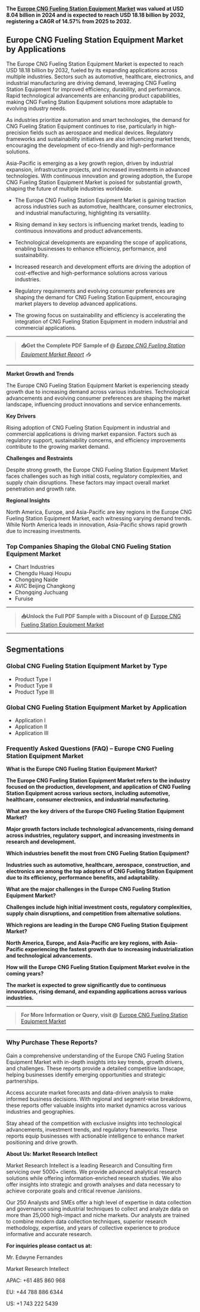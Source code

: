 <p><strong>The <a href="https://www.marketresearchintellect.com/download-sample/?rid=1037046&amp;utm_source=Pulse-April-Europe&amp;utm_medium=852">Europe CNG Fueling Station Equipment Market</a> was valued at USD 8.04 billion in 2024 and is expected to reach USD 18.18 billion by 2032, registering a CAGR of 14.57% from 2025 to 2032.</strong></p><h2>Europe CNG Fueling Station Equipment Market by Applications&nbsp;</h2><p><p>The Europe CNG Fueling Station Equipment Market is expected to reach USD 18.18 billion by 2032, fueled by its expanding applications across multiple industries. Sectors such as automotive, healthcare, electronics, and industrial manufacturing are driving demand, leveraging CNG Fueling Station Equipment for improved efficiency, durability, and performance. Rapid technological advancements are enhancing product capabilities, making CNG Fueling Station Equipment solutions more adaptable to evolving industry needs.</p><p>As industries prioritize automation and smart technologies, the demand for CNG Fueling Station Equipment continues to rise, particularly in high-precision fields such as aerospace and medical devices. Regulatory frameworks and sustainability initiatives are also influencing market trends, encouraging the development of eco-friendly and high-performance solutions.</p><p>Asia-Pacific is emerging as a key growth region, driven by industrial expansion, infrastructure projects, and increased investments in advanced technologies. With continuous innovation and growing adoption, the Europe CNG Fueling Station Equipment Market is poised for substantial growth, shaping the future of multiple industries worldwide.</p></p><ul><li><p>The Europe CNG Fueling Station Equipment Market is gaining traction across industries such as automotive, healthcare, consumer electronics, and industrial manufacturing, highlighting its versatility.</p></li><li><p>Rising demand in key sectors is influencing market trends, leading to continuous innovations and product advancements.</p></li><li><p>Technological developments are expanding the scope of applications, enabling businesses to enhance efficiency, performance, and sustainability.</p></li><li><p>Increased research and development efforts are driving the adoption of cost-effective and high-performance solutions across various industries.</p></li><li><p>Regulatory requirements and evolving consumer preferences are shaping the demand for CNG Fueling Station Equipment, encouraging market players to develop advanced applications.</p></li><li><p>The growing focus on sustainability and efficiency is accelerating the integration of CNG Fueling Station Equipment in modern industrial and commercial applications.</p></li></ul><hr /><blockquote><p><strong><span class="font-[700]">📥Get the Complete PDF Sample of @ </span></strong><em><span class="font-[700]"><a href="https://www.marketresearchintellect.com/download-sample/?rid=1037046&amp;utm_source=Pulse-April-Europe&amp;utm_medium=852" target="_blank" data-tracking-control-name="article-ssr-frontend-pulse_little-text-block" data-tracking-will-navigate="" data-test-link="">Europe CNG Fueling Station Equipment Market Report</a>&nbsp;📥</span></em></p></blockquote><hr /><p class="" data-start="77" data-end="360"><strong data-start="77" data-end="105">Market Growth and Trends</strong></p><p class="" data-start="77" data-end="360">The Europe CNG Fueling Station Equipment Market is experiencing steady growth due to increasing demand across various industries. Technological advancements and evolving consumer preferences are shaping the market landscape, influencing product innovations and service enhancements.</p><p class="" data-start="362" data-end="606"><strong data-start="362" data-end="377">Key Drivers</strong></p><p class="" data-start="362" data-end="606">Rising adoption of CNG Fueling Station Equipment in industrial and commercial applications is driving market expansion. Factors such as regulatory support, sustainability concerns, and efficiency improvements contribute to the growing market demand.</p><p class="" data-start="608" data-end="849"><strong data-start="608" data-end="637">Challenges and Restraints</strong></p><p class="" data-start="608" data-end="849">Despite strong growth, the Europe CNG Fueling Station Equipment Market faces challenges such as high initial costs, regulatory complexities, and supply chain disruptions. These factors may impact overall market penetration and growth rate.</p><p class="" data-start="851" data-end="1095"><strong data-start="851" data-end="872">Regional Insights</strong></p><p class="" data-start="851" data-end="1095">North America, Europe, and Asia-Pacific are key regions in the Europe CNG Fueling Station Equipment Market, each witnessing varying demand trends. While North America leads in innovation, Asia-Pacific shows rapid growth due to increasing investments.</p><p><h3>Top Companies Shaping the Global CNG Fueling Station Equipment Market </h3><ul><li>Chart Industries</li><li>Chengdu Huaqi Houpu</li><li>Chongqing Naide</li><li>AVIC Beijing Changkong</li><li>Chongqing Juchuang</li><li>Furuise</li></ul></p><hr /><blockquote><p><strong>📥Unlock the Full PDF Sample with a Discount of @</strong> <a href="https://www.marketresearchintellect.com/ask-for-discount/?rid=1037046&amp;utm_source=Pulse-April-Europe&amp;utm_medium=852">Europe CNG Fueling Station Equipment Market</a></p></blockquote><hr /><p><h2>Segmentations</h2><h3>Global CNG Fueling Station Equipment Market by Type</h3><ul><li>Product Type I</li><li>Product Type II</li><li>Product Type III</li></ul><h3>Global CNG Fueling Station Equipment Market by Application</h3><ul><li>Application I</li><li>Application II</li><li>Application III</li></ul></p><h3><strong>Frequently Asked Questions (FAQ) &ndash; Europe CNG Fueling Station Equipment Market</strong></h3><p><strong>What is the Europe CNG Fueling Station Equipment Market?</strong></p><p><strong>The Europe CNG Fueling Station Equipment Market refers to the industry focused on the production, development, and application of CNG Fueling Station Equipment across various sectors, including automotive, healthcare, consumer electronics, and industrial manufacturing.</strong></p><p><strong>What are the key drivers of the Europe CNG Fueling Station Equipment Market?</strong></p><p><strong>Major growth factors include technological advancements, rising demand across industries, regulatory support, and increasing investments in research and development.</strong></p><p><strong>Which industries benefit the most from CNG Fueling Station Equipment?</strong></p><p><strong>Industries such as automotive, healthcare, aerospace, construction, and electronics are among the top adopters of CNG Fueling Station Equipment due to its efficiency, performance benefits, and adaptability.</strong></p><p><strong>What are the major challenges in the Europe CNG Fueling Station Equipment Market?</strong></p><p><strong>Challenges include high initial investment costs, regulatory complexities, supply chain disruptions, and competition from alternative solutions.</strong></p><p><strong>Which regions are leading in the Europe CNG Fueling Station Equipment Market?</strong></p><p><strong>North America, Europe, and Asia-Pacific are key regions, with Asia-Pacific experiencing the fastest growth due to increasing industrialization and technological advancements.</strong></p><p><strong>How will the Europe CNG Fueling Station Equipment Market evolve in the coming years?</strong></p><p><strong>The market is expected to grow significantly due to continuous innovations, rising demand, and expanding applications across various industries.</strong></p><hr /><blockquote><p><span class="font-[700]"><strong>For More Information or Query, visit&nbsp;@</strong>&nbsp;</span><span class="font-[700]"><a href="https://www.marketresearchintellect.com/product/cng-fueling-station-equipment-market/?utm_source=Linkedin&utm_medium=852" target="_blank" data-tracking-control-name="article-ssr-frontend-pulse_little-text-block" data-tracking-will-navigate="" data-test-link="">Europe CNG Fueling Station Equipment Market</a></span></p></blockquote><hr /><h3><strong data-start="0" data-end="31">Why Purchase These Reports?</strong></h3><p class="" data-start="35" data-end="297">Gain a comprehensive understanding of the Europe CNG Fueling Station Equipment Market with in-depth insights into key trends, growth drivers, and challenges. These reports provide a detailed competitive landscape, helping businesses identify emerging opportunities and strategic partnerships.</p><p class="" data-start="299" data-end="540">Access accurate market forecasts and data-driven analysis to make informed business decisions. With regional and segment-wise breakdowns, these reports offer valuable insights into market dynamics across various industries and geographies.</p><p class="" data-start="542" data-end="784">Stay ahead of the competition with exclusive insights into technological advancements, investment trends, and regulatory frameworks. These reports equip businesses with actionable intelligence to enhance market positioning and drive growth.</p><p><strong><span class="font-[700]">About Us: Market Research Intellect</span></strong></p><p><span class="">Market Research Intellect is a leading Research and Consulting firm servicing over 5000+ clients. We provide advanced analytical research solutions while offering information-enriched research studies.&nbsp;</span>We also offer insights into strategic and growth analyses and data necessary to achieve corporate goals and critical revenue Janisions.</p><p><span class="">Our 250 Analysts and SMEs offer a high level of expertise in data collection and governance using industrial techniques to collect and analyze data on more than 25,000 high-impact and niche markets. Our analysts are trained to combine modern data collection techniques, superior research methodology, expertise, and years of collective experience to produce informative and accurate research.</span></p><p><strong>For inquiries please contact us at:</strong></p><p>Mr. Edwyne Fernandes</p><p>Market Research Intellect</p><p>APAC: +61 485 860 968</p><p>EU: +44 788 886 6344</p><p>US: +1 743 222 5439</p>